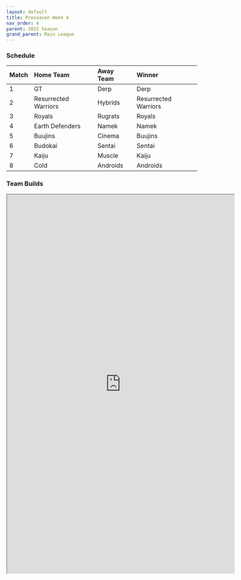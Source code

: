 ```yaml
---
layout: default
title: Preseason Week 4
nav_order: 4
parent: 2022 Season
grand_parent: Main League
---
```

### Schedule

| Match | Home Team            | Away Team | Winner               |
|:------|:---------------------|:----------|:---------------------|
| 1     | GT                   | Derp      | Derp                 |
| 2     | Resurrected Warriors | Hybrids   | Resurrected Warriors |
| 3     | Royals               | Rugrats   | Royals               |
| 4     | Earth Defenders      | Namek     | Namek                |
| 5     | Buujins              | Cinema    | Buujins              |
| 6     | Budokai              | Sentai    | Sentai               |
| 7     | Kaiju                | Muscle    | Kaiju                |
| 8     | Cold                 | Androids  | Androids             |


### Team Builds 

<iframe width=600 height=1000 scrolling="yes" src="https://docs.google.com/document/d/e/2PACX-1vTMCATFN1i-NDlUfvpz9cx9E9MvNMOEQT5GFr-1WSVIHbNlzrI35fepyMPxy9ayjy3wdCewq3LkZuSQ/pub?embedded=true"></iframe>
	 	 	  		 	